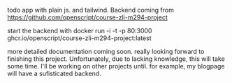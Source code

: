 todo app with plain js. and tailwind. Backend coming from https://github.com/openscript/course-zli-m294-project


start the backend with docker run -i -t -p 80:3000 ghcr.io/openscript/course-zli-m294-project:latest

more detailed documentation coming soon.
really looking forward to finishing this project. Unfortunately, due to lacking knowledge, this will take some time. I'll be working on other projects until.
for example, my blogpage will have a sufisticated backend.